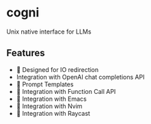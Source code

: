 # cogni

Unix native interface for LLMs

## Features

- 🚧 Designed for IO redirection
- Integration with OpenAI chat completions API
- 🚧 Prompt Templates
- 🚧 Integration with Function Call API
- 🚧 Integration with Emacs
- 🚧 Integration with Nvim
- 🚧 Integration with Raycast

